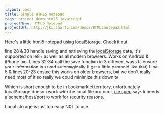 ```yaml
---
layout: post
title: Simple HTML5 notepad
tags: project demo html5 javascript
projectName: HTML5 Notepad
projectUrl: http://jkirchartz.com/demos/HTML5notepad.html
---
```


Here's a little html5 notepad using [localStorage](http://caniuse.com/#namevalue-storage). [Check it out](http://jkirchartz.com/demos/HTML5notepad.html)<!--more-->

<script src="https://gist.github.com/1394920.js?file=html5%20notepad">
</script>

line 28 &amp; 30 handle saving and retrieving the
[localStorage](http://en.wikipedia.org/wiki/Web_Storage) data, It's supported
on ie8+ as well as all modern browsers. Works on Android &amp; iPhone too. Lines
32-34 call the save function in 3 different ways to ensure your information is
saved automagically (I get a little paranoid like that) Line 5 &amp; lines 20-23
ensure this works on older browsers, but we don't really need most of it so
really we could minimize this down to

<script src="https://gist.github.com/1394920.js?file=html5notepad-small">
</script>

Which is short enough to be in bookmarklet territory, unfortunately
localStorage doesn't work with the local file protocol, [the
spec](http://dev.w3.org/html5/webstorage/#the-localstorage-attribute) says it
needs a scheme/host/port to work for security reasons.

Local storage is just too easy NOT to use.
